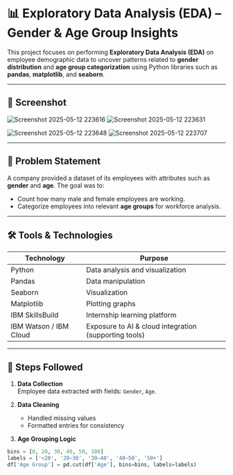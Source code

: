 # 📊 Exploratory Data Analysis (EDA) – Gender & Age Group Insights

This project focuses on performing **Exploratory Data Analysis (EDA)** on employee demographic data to uncover patterns related to **gender distribution** and **age group categorization** using Python libraries such as **pandas**, **matplotlib**, and **seaborn**.

---

## 📸 Screenshot
![Screenshot 2025-05-12 223616](https://github.com/user-attachments/assets/65e1e307-ee5e-4cb5-ba55-3c05c02a7edf)
![Screenshot 2025-05-12 223631](https://github.com/user-attachments/assets/970897ca-9cc8-4cc5-97a9-dd39a76ea367)

![Screenshot 2025-05-12 223648](https://github.com/user-attachments/assets/3f384be7-eef8-4e6e-8167-67e674c55e59)
![Screenshot 2025-05-12 223707](https://github.com/user-attachments/assets/26c6356c-5a8a-4079-b095-dd08a808f17b)

---

## 🧠 Problem Statement

A company provided a dataset of its employees with attributes such as **gender** and **age**. The goal was to:
- Count how many male and female employees are working.
- Categorize employees into relevant **age groups** for workforce analysis.

---

## 🛠️ Tools & Technologies

| Technology | Purpose |
|------------|---------|
| Python     | Data analysis and visualization |
| Pandas     | Data manipulation |
| Seaborn    | Visualization |
| Matplotlib | Plotting graphs |
| IBM SkillsBuild | Internship learning platform |
| IBM Watson / IBM Cloud | Exposure to AI & cloud integration (supporting tools) |

---

## 🚀 Steps Followed

1. **Data Collection**  
   Employee data extracted with fields: `Gender`, `Age`.

2. **Data Cleaning**  
   - Handled missing values
   - Formatted entries for consistency

3. **Age Grouping Logic**  
```python
bins = [0, 20, 30, 40, 50, 100]
labels = ['<20', '20–30', '30–40', '40–50', '50+']
df['Age Group'] = pd.cut(df['Age'], bins=bins, labels=labels)
